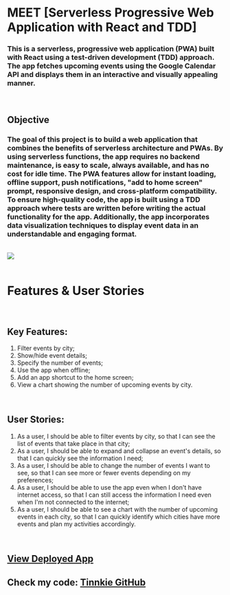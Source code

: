 # MEET [Serverless Progressive Web Application with React and TDD]

### This is a serverless, progressive web application (PWA) built with React using a test-driven development (TDD) approach. The app fetches upcoming events using the Google Calendar API and displays them in an interactive and visually appealing manner.

<br>

## Objective

### The goal of this project is to build a web application that combines the benefits of serverless architecture and PWAs. By using serverless functions, the app requires no backend maintenance, is easy to scale, always available, and has no cost for idle time. The PWA features allow for instant loading, offline support, push notifications, "add to home screen" prompt, responsive design, and cross-platform compatibility. To ensure high-quality code, the app is built using a TDD approach where tests are written before writing the actual functionality for the app. Additionally, the app incorporates data visualization techniques to display event data in an understandable and engaging format.

<br>
<img src=https://i.ibb.co/SxHTw7w/MEET-App.png>

<br>
<br>

# Features & User Stories

<br>

## Key Features:

1. Filter events by city;
2. Show/hide event details;
3. Specify the number of events;
4. Use the app when offline;
5. Add an app shortcut to the home screen;
6. View a chart showing the number of upcoming events by city.

<br>

## User Stories:

1. As a user, I should be able to filter events by city, so that I can see the list of events that take place in that city;
2. As a user, I should be able to expand and collapse an event's details, so that I can quickly see the information I need;
3. As a user, I should be able to change the number of events I want to see, so that I can see more or fewer events depending on my preferences;
4. As a user, I should be able to use the app even when I don't have internet access, so that I can still access the information I need even when I'm not connected to the internet;
5. As a user, I should be able to see a chart with the number of upcoming events in each city, so that I can quickly identify which cities have more events and plan my activities accordingly.

<br>

## <a href=https://tinnkie.github.io/meet/ target="blank">View Deployed App</a>

## Check my code: <a href=https://github.com/Tinnkie target="_blank"> Tinnkie GitHub </a>
